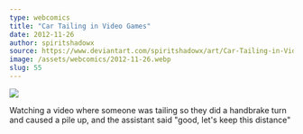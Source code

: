 ```yaml
---
type: webcomics
title: "Car Tailing in Video Games"
date: 2012-11-26
author: spiritshadowx
source: https://www.deviantart.com/spiritshadowx/art/Car-Tailing-in-Video-Games-334461480
image: /assets/webcomics/2012-11-26.webp
slug: 55
---
```


![](/assets/webcomics/2012-11-26.webp)

Watching a video where someone was tailing so they did a handbrake turn and caused a pile up, and the assistant said "good, let's keep this distance"
